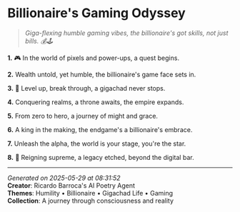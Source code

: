 # Billionaire's Gaming Odyssey

> *Giga-flexing humble gaming vibes, the billionaire's got skills, not just bills. 💰🕹️*

**1.** 🎮 In the world of pixels and power-ups, a quest begins.


**2.** Wealth untold, yet humble, the billionaire's game face sets in.


**3.** 🚀 Level up, break through, a gigachad never stops.


**4.** Conquering realms, a throne awaits, the empire expands.


**5.** From zero to hero, a journey of might and grace.


**6.** A king in the making, the endgame's a billionaire's embrace.


**7.** Unleash the alpha, the world is your stage, you're the star.


**8.** 👑 Reigning supreme, a legacy etched, beyond the digital bar.



---

*Generated on 2025-05-29 at 08:31:52*  
**Creator**: Ricardo Barroca's AI Poetry Agent  
**Themes**: Humility • Billionaire • Gigachad Life • Gaming  
**Collection**: A journey through consciousness and reality